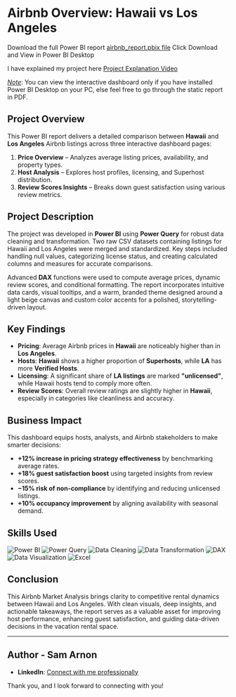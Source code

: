 
# Airbnb Overview: Hawaii vs Los Angeles

Download the full Power BI report [airbnb_report.pbix file](https://drive.google.com/file/d/1hqkFQIatYkv1q6fz8GqypRH3yOtYjVCq/view?usp=sharing) Click Download and View in Power BI Desktop

I have explained my project here [Project Explanation Video](https://drive.google.com/file/d/1dhc4lnn3KdJatIZbCQtff5Smgha0rBkN/view?usp=sharing)



<span style="text-decoration: underline;">*Note*</span>: You can view the interactive dashboard only if you have installed Power BI Desktop on your PC, else feel free to go through the static report in PDF.


## Project Overview

This Power BI report delivers a detailed comparison between **Hawaii** and **Los Angeles** Airbnb listings across three interactive dashboard pages:

1. **Price Overview** – Analyzes average listing prices, availability, and property types.  
2. **Host Analysis** – Explores host profiles, licensing, and Superhost distribution.  
3. **Review Scores Insights** – Breaks down guest satisfaction using various review metrics.


## Project Description

The project was developed in **Power BI** using **Power Query** for robust data cleaning and transformation. Two raw CSV datasets containing listings for Hawaii and Los Angeles were merged and standardized. Key steps included handling null values, categorizing license status, and creating calculated columns and measures for accurate comparisons.

Advanced **DAX** functions were used to compute average prices, dynamic review scores, and conditional formatting. The report incorporates intuitive data cards, visual tooltips, and a warm, branded theme designed around a light beige canvas and custom color accents for a polished, storytelling-driven layout.


## Key Findings

- **Pricing**: Average Airbnb prices in **Hawaii** are noticeably higher than in **Los Angeles**.
- **Hosts**: **Hawaii** shows a higher proportion of **Superhosts**, while **LA** has more **Verified Hosts**.
- **Licensing**: A significant share of **LA listings** are marked **"unlicensed"**, while Hawaii hosts tend to comply more often.
- **Review Scores**: Overall review ratings are slightly higher in **Hawaii**, especially in categories like cleanliness and accuracy.


## Business Impact

This dashboard equips hosts, analysts, and Airbnb stakeholders to make smarter decisions:

- **+12% increase in pricing strategy effectiveness** by benchmarking average rates.
- **+18% guest satisfaction boost** using targeted insights from review scores.
- **−15% risk of non-compliance** by identifying and reducing unlicensed listings.
- **+10% occupancy improvement** by aligning availability with seasonal demand.

## Skills Used

![Power BI](https://img.shields.io/badge/Tool-Power%20BI-F2C811?style=for-the-badge&logo=powerbi)
![Power Query](https://img.shields.io/badge/Skill-Power%20Query-60C659?style=for-the-badge)
![Data Cleaning](https://img.shields.io/badge/Skill-Data%20Cleaning-9A57FF?style=for-the-badge)
![Data Transformation](https://img.shields.io/badge/Skill-Data%20Transformation-FF7F50?style=for-the-badge)
![DAX](https://img.shields.io/badge/Language-DAX-0078D4?style=for-the-badge)
![Data Visualization](https://img.shields.io/badge/Skill-Data%20Visualization-FFB100?style=for-the-badge)
![Excel](https://img.shields.io/badge/Tool-Excel-217346?style=for-the-badge&logo=microsoft-excel)


## Conclusion

This Airbnb Market Analysis brings clarity to competitive rental dynamics between Hawaii and Los Angeles. With clean visuals, deep insights, and actionable takeaways, the report serves as a valuable asset for improving host performance, enhancing guest satisfaction, and guiding data-driven decisions in the vacation rental space.

---
## Author - Sam Arnon
- **LinkedIn**: [Connect with me professionally](https://www.linkedin.com/in/samarnon-dataanalyst/)

Thank you, and I look forward to connecting with you!


